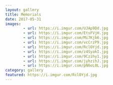 ```yaml
---
layout: gallery
title: Memorials
date: 2017-05-31
images:
        - url: https://i.imgur.com/UJAp9Dd.jpg
        - url: https://i.imgur.com/EtsFVjH.jpg
        - url: https://i.imgur.com/Mi7Kjb6.jpg
        - url: https://i.imgur.com/vcCrzP9.jpg
        - url: https://i.imgur.com/RclOYjd.jpg
        - url: https://i.imgur.com/z4SyakI.jpg
        - url: https://i.imgur.com/9Czihy1.jpg
        - url: https://i.imgur.com/jyhzihJ.jpg
        - url: https://i.imgur.com/pN6oL0L.jpg
category: gallery
featured: https://i.imgur.com/RclOYjd.jpg
---
```

